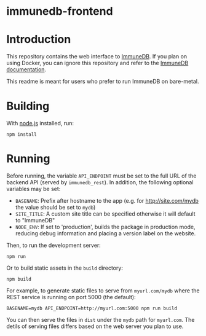 immunedb-frontend
===============
# Introduction
This repository contains the web interface to
[ImmuneDB](http://github.com/arosenfeld/immunedb).  If you plan on using
Docker, you can ignore this repository and refer to the [ImmuneDB
documentation](http://immunedb.com).

This readme is meant for users who prefer to run ImmuneDB on bare-metal.

# Building
With [node.js](http://nodejs.org) installed, run:

    npm install


# Running
Before running, the variable `API_ENDPOINT` must be set to the full URL of the
backend API (served by `immunedb_rest`).  In addition, the following optional
variables may be set:

* `BASENAME`: Prefix after hostname to the app (e.g. for http://site.com/mydb
  the value should be set to `mydb`)
* `SITE_TITLE`: A custom site title can be specified otherwise it will default
  to "ImmuneDB"
* `NODE_ENV`: If set to 'production', builds the package in production mode,
  reducing debug information and placing a version label on the website.

Then, to run the development server:

    npm run

Or to build static assets in the `build` directory:

    npm build


For example, to generate static files to serve from `myurl.com/mydb` where the
REST service is running on port 5000 (the default):

    BASENAME=mydb API_ENDPOINT=http://myurl.com:5000 npm run build

You can then serve the files in `dist` under the `mydb` path for `myurl.com`.
The detils of serving files differs based on the web server you plan to use.
